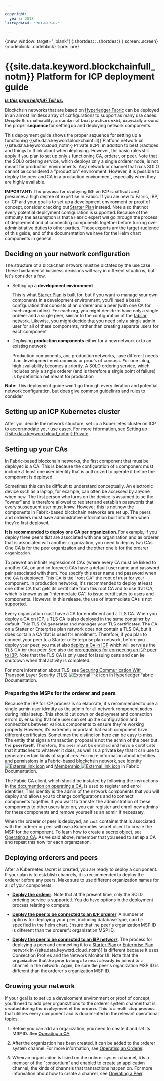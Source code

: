 ```yaml
---

copyright:
  years: 2018
lastupdated: "2018-12-07"

---
```


{:new_window: target="_blank"}
{:shortdesc: .shortdesc}
{:screen: .screen}
{:codeblock: .codeblock}
{:pre: .pre}

# {{site.data.keyword.blockchainfull_notm}} Platform for ICP deployment guide

***[Is this page helpful? Tell us.](https://www.surveygizmo.com/s3/4501493/IBM-Blockchain-Documentation)***

Blockchain networks that are based on [Hyperledger Fabric](https://hyperledger-fabric.readthedocs.io/en/release-1.2/) can be deployed in an almost limitless array of configurations to support as many use cases. Despite this malleability, a number of best practices exist, especially around the proper **sequence** for setting up and deploying network components.

This deployment guide shows the proper sequence for setting up a functioning {{site.data.keyword.blockchainfull}} Platform network on {{site.data.keyword.cloud_notm}} Private (ICP), in addition to best practices and things to think about when deploying. However, the basic rules still apply if you plan to set up only a functioning CA, orderer, or peer. Note that the SOLO ordering service, which deploys only a single orderer node, is not meant for production environments. Any network or channel that runs SOLO cannot be considered a "production" environment. However, it is possible to deploy the peer and CA in a production environment, especially when they are highly available.

**IMPORTANT**: The process for deploying IBP on ICP is difficult and presumes a high degree of expertise in Fabric. If you are new to Fabric, IBP, or ICP and your goal is to set up a development environment or proof of concept, consider checking out [Starter Plan](starter_plan.html) instead. Note also that not every potential deployment configuration is supported. Because of the difficulty, the assumption is that a Fabric expert will go through the process of deployment and of connecting components together before turning over administrative duties to other parties. Those experts are the target audience of this guide, and of the documentation we have for the Helm chart components in general.

## Deciding on your network configuration

The structure of a blockchain network must be dictated by the use case. These fundamental business decisions will vary in different situations, but let's consider a few.

* Setting up a **development environment**

  This is what [Starter Plan](starter_plan.html) is built for, but if you want to manage your own components in a development environment, you'll need a basic configuration that consists of an orderer and a peer (with one CA for each organization). For each org, you might decide to have only a single orderer and a single peer, similar to the configuration of the [fabcar network](https://hyperledger-fabric.readthedocs.io/en/release-1.2/understand_fabcar_network.html). Likewise, you might decide that you need only a single admin user for all of these components, rather than creating separate users for each component.

* Deploying **production components** either for a new network or to an existing network

  Production components, and production networks, have different needs than development environments or proofs of concept. For one thing, high availability becomes a priority. A SOLO ordering service, which includes only a single orderer (and is therefore a single point of failure) is by definition not meant for production.

**Note:** This deployment guide won't go through every iteration and potential network configuration, but does give common guidelines and rules to consider.

## Setting up an ICP Kubernetes cluster

After you decide the network structure, set up a Kubernetes cluster on ICP to accommodate your use cases. For more information, see [Setting up {{site.data.keyword.cloud_notm}} Private](ICP_setup.html).

## Setting up your CAs

In Fabric-based blockchain networks, the first component that must be deployed is a CA. This is because the configuration of a component must include at least one user identity that is authorized to operate it before the component is deployed.

Sometimes this can be difficult to understand conceptually. An electronic device such as a laptop, for example, can often be accessed by anyone when new. The first person who turns on the device is assumed to be the "owner" and is therefore allowed to register and establish passwords that every subsequent user must know. However, this is not how the components in Fabric-based blockchain networks are set up. The peers and orderers must have administrative information built into them when they're first deployed.

**It is recommended to deploy one CA per organization.** For example, if you deploy three peers that are associated with one organization and an orderer that is associated with another organization, you need to deploy two CAs. One CA is for the peer organization and the other one is for the orderer organization.

To prevent an infinite regression of CAs (where every CA must be linked to another CA, on and on forever) CAs have a default user name and password pair associated with them. You specify this user name and password when the CA is deployed. This CA is the "root CA", the root of trust for your component. In production networks, it's recommended to deploy at least one other CA that gets its certificate from this root CA and to use that CA, which is known as an "intermediate CA", to issue certificates to users and components. However, in this release, the use of intermediate CAs is not supported.

Every organization must have a CA for enrollment and a TLS CA.  When you deploy a CA on ICP, a TLS CA is also deployed in the same container by default. This TLS CA generates and manages your TLS certificates. The CA on a Starter or Enterprise plan network does not contain a TLS CA, but it does contain a CA that is used for enrollment. Therefore, if you plan to connect your peer to a Starter or Enterprise plan network,  before you deploy your peer, you must also [deploy a CA in ICP](howto/CA_deploy_icp.html) which will serve as the TLS CA for that peer. See also the [prerequisites for connecting an ICP peer to IBP](howto/peer_deploy_ibp.html#prerequisites-peer-ibp). Note that the TLS CA is only used for issuing certs and can be shutdown when that activity is completed.

For more information about TLS, see [Securing Communication With Transport Layer Security (TLS) ![External link icon](images/external_link.svg "External link icon")](https://hyperledger-fabric.readthedocs.io/en/release-1.3/enable_tls.html "Securing Communication With Transport Layer Security (TLS)") in Hyperledger Fabric Documentation.

### Preparing the MSPs for the orderer and peers

Because the IBP for ICP process is so elaborate, it's recommended to use a single admin user identity as the admin for all network component nodes during initial setup. This should cut down on deployment and connection errors by ensuring that one user can set up the configuration and connections between various components to ensure they're working properly. However, it's extremely important that each component have different certificates. Sometimes the distinction here can be easy to miss. The entity that signs a transaction proposal is not the admin of the peer but the **peer itself**. Therefore, the peer must be enrolled and have a certificate that it attaches to whatever it does, as well as a private key that it can use to generate certain kinds of signatures. For more information about identities and permissions in a Fabric-based blockchain network, see [Identity ![External link icon](images/external_link.svg "External link icon")](https://hyperledger-fabric.readthedocs.io/en/release-1.3/identity/identity.html "Identity") and [Membership ![External link icon](images/external_link.svg "External link icon")](https://hyperledger-fabric.readthedocs.io/en/release-1.3/membership/membership.html "Membership") in Fabric Documentation.

The Fabric CA client, which should be installed by following the instructions in [the documention on operating a CA](howto/CA_operate.html#fabric-ca-client), is used to register and enroll identities. This identity is the admin of the network components that you will deploy and allows you to change configurations and to connect components together. If you want to transfer the administration of these components to other users later on, you can register and enroll new admins for these components and remove yourself as an admin if necessary.

When the orderer or peer is deployed, an `init` container that is associated with the orderer or peer will use a Kubernetes secret object to create the MSP for the component. To learn how to create a secret object, see [Operating a CA](howto/CA_operate.html). As we said above, remember that you need to set up a CA and repeat this flow for each organization.

## Deploying orderers and peers

After a Kubernetes secret is created, you are ready to deploy a component. If your plan is to establish channels, it is recommended to deploy the orderer before any peers. Make sure to use different organization names for all of your components.

- **[Deploy the orderer](howto/orderer_deploy_icp.html)**. Note that at the present time, only the SOLO ordering service is supported. You do have options in the deployment process relating to compute.

- **[Deploy the peer to be connected to an ICP orderer](howto/peer_deploy_icp.html)**. A number of options for deploying your peer, including database type, can be specified in the Helm chart. Ensure that the peer's organization MSP ID is different than the orderer's organization MSP ID.

- **[Deploy the peer to be connected to an IBP network](howto/peer_deploy_ibp.html)**. The process for deploying a peer and connecting it to a [Starter Plan](starter_plan.html) or [Enterprise Plan](enterprise_plan.html) network in {{site.data.keyword.cloud_notm}} is different because it uses Connection Profiles and the Network Monitor UI. Note that the organization that the peer belongs to must already be joined to a channel in the network. Again, be sure the peer's organization MSP ID is different than the orderer's organization MSP ID.

## Growing your network

If your goal is to set up a development environment or proof of concept, you'll need to add peer organizations to the orderer system channel that is created during the deployment of the orderer. This is a multi-step process that utilizes every component and is documented in the relevant operational topics.

1. Before you can add an organization, you need to create it and set its MSP ID. See [Operating a CA](howto/CA_operate.html#deploy-orderer-peer).

2. After the organization has been created, it can be added to the orderer system channel. For more information, see [Operating an Orderer](howto/orderer_operate.html#add-organizations-to-consortium).

3. When an organization is listed on the orderer system channel, it is a member of the "consortium" and enabled to create an application channel, the kinds of channels that transactions happen on. For more information about how to create a channel, see [Operating a Peer](howto/peer_operate_icp.html#peer-icp-channeltx).

